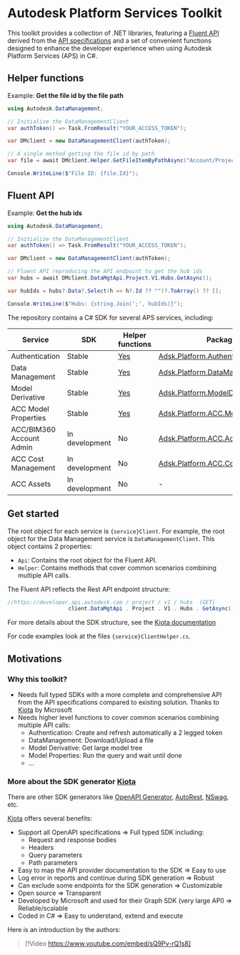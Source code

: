 # Autodesk Platform Services Toolkit

This toolkit provides a collection of .NET libraries, featuring a [Fluent API](https://dzone.com/articles/java-fluent-api) derived from the [API specifications](https://swagger.io/specification/) and a set of convenient functions designed to enhance the developer experience when using Autodesk Platform Services (APS) in C#.

## Helper functions

Example:
**Get the file id by the file path**

```csharp
using Autodesk.DataManagement;

// Initialize the DataManagementClient
var authToken() => Task.FromResult("YOUR_ACCESS_TOKEN");

var DMclient = new DataManagementClient(authToken);

// A single method getting the file id by path
var file = await DMclient.Helper.GetFileItemByPathAsync("Account/Project/Folder/SubFolder/FileName.ext");

Console.WriteLine($"File ID: {file.Id}");    
```

## Fluent API

Example: **Get the hub ids**

```csharp
using Autodesk.DataManagement;

// Initialize the DataManagementClient
var authToken() => Task.FromResult("YOUR_ACCESS_TOKEN");

var DMclient = new DataManagementClient(authToken);

// Fluent API reproducing the API endpoint to get the hub ids
var hubs = await DMclient.DataMgtApi.Project.V1.Hubs.GetAsync();

var hubIds = hubs?.Data?.Select(h => h?.Id ?? "")?.ToArray() ?? [];

Console.WriteLine($"Hubs: {string.Join(';', hubIds)}");  
```

The repository contains a C# SDK for several APS services, including:

| Service | SDK | Helper functions | Package |
|--|--|--|--|
| Authentication | Stable | [Yes](https://adsk-duszykf.github.io/Adsk.Platform.Toolkit/api/Autodesk.Authentication.Helpers.AuthenticationClientHelper.html) | [Adsk.Platform.Authentication](https://www.nuget.org/packages/Adsk.Platform.Authentication) |
| Data Management | Stable | [Yes](https://adsk-duszykf.github.io/Adsk.Platform.Toolkit/api/Autodesk.DataManagement.Helpers.DataManagementClientHelper.html) | [Adsk.Platform.DataManagement](https://www.nuget.org/packages/Adsk.Platform.DataManagement) |
| Model Derivative | Stable | [Yes](https://adsk-duszykf.github.io/Adsk.Platform.Toolkit/api/Autodesk.ModelDerivative.Helpers.ModelDerivativeClientHelper.html) | [Adsk.Platform.ModelDerivative](https://www.nuget.org/packages/Adsk.Platform.ModelDerivative) |
| ACC Model Properties | Stable | [Yes](https://adsk-duszykf.github.io/Adsk.Platform.Toolkit/api/Autodesk.ACC.ModelProperties.Helpers.ModelPropertiesClientHelper.html) | [Adsk.Platform.ACC.ModelProperties](https://www.nuget.org/packages/Adsk.Platform.ACC.ModelProperties) |
| ACC/BIM360 Account Admin | In development | No | [Adsk.Platform.ACC.AccountAdmin](https://www.nuget.org/packages/Adsk.Platform.ACC.AccountAdmin) |
| ACC Cost Management | In development | No | [Adsk.Platform.ACC.CostManagement](https://www.nuget.org/packages/Adsk.Platform.ACC.CostManagement) |
| ACC Assets | In development | No | - |

## Get started

The root object for each service is `{service}Client`. For example, the root object for the Data Management service is `DataManagementClient`.
This object contains 2 properties:

- `Api`: Contains the root object for the Fluent API.
- `Helper`: Contains methods that cover common scenarios combining multiple API calls.

The Fluent API reflects the Rest API endpoint structure:

````csharp
//https://developer.api.autodesk.com / project / v1 / hubs  (GET)
                   client.DataMgtApi . Project . V1 . Hubs . GetAsync()
````

For more details about the SDK structure, see the [Kiota documentation](https://learn.microsoft.com/en-us/openapi/kiota/request-builders)

For code examples look at the files `{service}ClientHelper.cs`.

## Motivations

### Why this toolkit?

- Needs full typed SDKs with a more complete and comprehensive API from the API specifications compared to existing solution. Thanks to [Kiota](https://learn.microsoft.com/en-us/openapi/kiota/overview) by Microsoft
- Needs higher level functions to cover common scenarios combining multiple API calls:
  - Authentication: Create and refresh automatically a 2 legged token
  - DataManagement: Download/Upload a file
  - Model Derivative: Get large model tree
  - Model Properties: Run the query and wait until done
  - ...

### More about the SDK generator [Kiota](https://learn.microsoft.com/en-us/openapi/kiota/overview)

There are other SDK generators like [OpenAPI Generator](https://github.com/OpenAPITools/openapi-generator), [AutoRest](https://github.com/Azure/autorest), [NSwag](https://github.com/RicoSuter/NSwag), etc.

[Kiota](https://learn.microsoft.com/en-us/openapi/kiota/overview) offers several benefits:

- Support all OpenAPI specifications => Full typed SDK including:
  - Request and response bodies
  - Headers
  - Query parameters
  - Path parameters
- Easy to map the API provider documentation to the SDK => Easy to use
- Log error in reports and continue during SDK generation => Robust
- Can exclude some endpoints for the SDK generation => Customizable
- Open source => Transparent
- Developed by Microsoft and used for their Graph SDK (very large API) => Reliable/scalable
- Coded in C# => Easy to understand, extend and execute

Here is an introduction by the authors:
> [!Video https://www.youtube.com/embed/sQ9Pv-rQ1s8]
